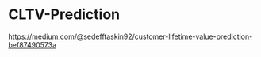 # CLTV-Prediction
https://medium.com/@sedefftaskin92/customer-lifetime-value-prediction-bef87490573a
